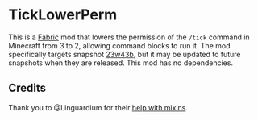 # TickLowerPerm

This is a [Fabric](https://fabricmc.net/) mod that lowers the permission of the `/tick` command in Minecraft from 3 to 2, allowing command blocks to 
run it. The mod specifically targets snapshot [23w43b](https://minecraft.wiki/w/Java_Edition_23w43b), but it may be updated to future snapshots when they are 
released. This mod has no dependencies.

## Credits

Thank you to @Linguardium for their [help with mixins](https://discord.com/channels/507304429255393322/807617700734042122/1168716370159079524).
